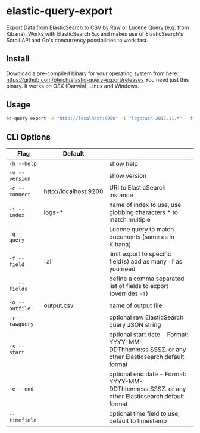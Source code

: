 # elastic-query-export

Export Data from ElasticSearch to CSV by Raw or Lucene Query (e.g. from Kibana).
Works with ElasticSearch 5.x and makes use of ElasticSearch's Scroll API and Go's
concurrency possibilities to work fast.

## Install

Download a pre-compiled binary for your operating system from here: https://github.com/pteich/elastic-query-export/releases
You need just this binary. It works on OSX (Darwin), Linux and Windows.

## Usage

````bash
es-query-export -e "http://localhost:9200" -i "logstash-2017.11.*" --fields="RemoteHost,RequestTime,Timestamp,RequestUri,RequestProtocol,Agent" -q "RequestUri:*export*"
````

## CLI Options

| Flag         | Default               |                | 
|--------------|-----------------------|----------------|
| `-h --help`    |                       | show help      |
| `-v --version` |                       | show version   |
| `-c --connect` | http://localhost:9200 | URI to ElasticSearch instance  | 
| `-i --index`   | logs-*                | name of index to use, use globbing characters * to match multiple |
| `-q --query`   |                       | Lucene query to match documents (same as in Kibana) |
| `-f --field`   | _all                  | limit export to specific field(s) add as many `-f` as you need |
| `   --fields`  |                       | define a comma separated list of fields to export (overrides `-f`) |
| `-o --outfile` | output.csv            | name of output file |
| `-r --rawquery`|                       | optional raw ElasticSearch query JSON string |
| `-s --start`   |                       | optional start date - Format: YYYY-MM-DDThh:mm:ss.SSSZ. or any other Elasticsearch default format |
| `-e --end`     |                       | optional end date - Format: YYYY-MM-DDThh:mm:ss.SSSZ. or any other Elasticsearch default format |
| `--timefield`  |                       | optional time field to use, default to timestamp |

